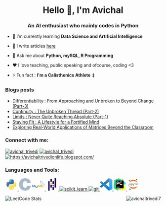 <h1 align="center">Hello 👋, I'm Avichal</h1>
<h3 align="center">An AI enthusiast who mainly codes in Python</h3>

- 🌱 I’m currently learning **Data Science and Artificial Intelligence**

- 📝 I write articles [here](https://avichaltrivedionlife.blogspot.com/)

- 💬 Ask me about **Python, mySQL, R Programming**

- ❤️ I love teaching, public speaking and ofcourse, coding <3

- ⚡ Fun fact : **I'm a Calisthenics Athlete :)**

### Blogs posts
<!-- BLOG-POST-LIST:START -->
- [Differentiability : From Approaching and Unbroken to Beyond Change &lpar;Part-3&rpar;](https://avichaltrivedionlife.blogspot.com/2025/01/differentiability-from-approaching-and.html)
- [Continuity : The Unbroken Thread &lpar;Part-2&rpar;](https://avichaltrivedionlife.blogspot.com/2025/01/continuity-unbroken-thread-part-2.html)
- [Limits : Never Quite Reaching Absolute &lpar;Part-1&rpar;](https://avichaltrivedionlife.blogspot.com/2025/01/limits-never-quite-reaching-absolute.html)
- [Staying Fit : A Lifestyle for a Fortified Mind](https://avichaltrivedionlife.blogspot.com/2024/10/staying-fit-lifestyle-for-fortified-mind.html)
- [Exploring Real-World Applications of Matrices Beyond the Classroom](https://avichaltrivedionlife.blogspot.com/2024/10/exploring-real-world-applications-of.html)
<!-- BLOG-POST-LIST:END -->

<h3 align="left">Connect with me:</h3>
<p align="left">
<a href="https://linkedin.com/in/avichal trivedi" target="blank"><img align="center" src="https://raw.githubusercontent.com/rahuldkjain/github-profile-readme-generator/master/src/images/icons/Social/linked-in-alt.svg" alt="avichal trivedi" height="30" width="40" /></a>
<a href="https://www.leetcode.com/avichal_trivedi" target="blank"><img align="center" src="https://raw.githubusercontent.com/rahuldkjain/github-profile-readme-generator/master/src/images/icons/Social/leet-code.svg" alt="avichal_trivedi" height="30" width="40" /></a>
<a href="/https://avichaltrivedionlife.blogspot.com/" target="blank"><img align="center" src="https://raw.githubusercontent.com/rahuldkjain/github-profile-readme-generator/master/src/images/icons/Social/rss.svg" alt="https://avichaltrivedionlife.blogspot.com/" height="30" width="40" /></a>
</p>

<h3 align="left">Languages and Tools:</h3>
<p align="left"> <a href="https://www.cprogramming.com/" target="_blank" rel="noreferrer"> <a href="https://www.python.org" target="_blank" rel="noreferrer"> <img src="https://raw.githubusercontent.com/devicons/devicon/master/icons/python/python-original.svg" alt="python" width="40" height="40"/> </a>  <img src="https://raw.githubusercontent.com/devicons/devicon/master/icons/c/c-original.svg" alt="c" width="40" height="40"/> </a> </a> <a href="https://www.mysql.com/" target="_blank" rel="noreferrer"> <img src="https://raw.githubusercontent.com/devicons/devicon/master/icons/mysql/mysql-original-wordmark.svg" alt="mysql" width="40" height="40"/> </a> <a href="https://pandas.pydata.org/" target="_blank" rel="noreferrer"> <img src="https://raw.githubusercontent.com/devicons/devicon/2ae2a900d2f041da66e950e4d48052658d850630/icons/pandas/pandas-original.svg" alt="pandas" width="40" height="40"/> </a> <a href="https://scikit-learn.org/" target="_blank" rel="noreferrer"> <img src="https://upload.wikimedia.org/wikipedia/commons/0/05/Scikit_learn_logo_small.svg" alt="scikit_learn" width="40" height="40"/> </a> <a href="https://git-scm.com/" target="_blank" rel="noreferrer"> <img src="https://www.vectorlogo.zone/logos/git-scm/git-scm-icon.svg" alt="git" width="40" height="40"/> <a href="https://code.visualstudio.com/" target="_blank" rel="noreferrer"> <img src="https://raw.githubusercontent.com/TheForgotensoul/theforgotensoul/master/img/vscode.png" alt="vscode" width="40" height="40"> <a href="https://www.jetbrains.com/pycharm/" target="_blank" rel="noreferrer"> <img src="https://raw.githubusercontent.com/TheForgotensoul/theforgotensoul/master/img/pycharm.png" alt="pycharm" width="40" height="40"><a href="https://jupyter.org/" target="_blank" rel="noreferrer"> <img src="https://raw.githubusercontent.com/TheForgotensoul/theforgotensoul/master/img/jupyter_notebook.png" alt="jupyter notebook" width="40" height="40"> </p>

<p> <img align="left" src="https://leetcard.jacoblin.cool/Avichal_Trivedi?theme=wtf&font=Roboto&ext=heatmap" alt="LeetCode Stats" /> </p>
<p><img align="right" src="https://github-readme-stats.vercel.app/api/top-langs?username=avichaltrivedi7&show_icons=true&locale=en&layout=compact" alt="avichaltrivedi7" /></p>
